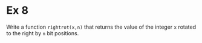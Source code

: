 # Ex 8

Write a function `rightrot(x,n)` that returns the value of the integer `x` rotated to the right by `n` bit positions.